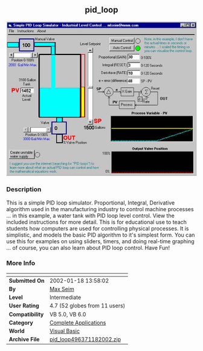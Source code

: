 ﻿<div align="center">

## pid\_loop

<img src="PIC20021181455503653.jpg">
</div>

### Description

This is a simple PID loop simulator. Proportional, Integral, Derivative algorithm used in the manufacturing industry to control machine processes ... in this example, a water tank with PID loop level control. View the included instructions for more detail. This is for educational use to teach students how computers are used for controlling physical processes. It is simplistic, and models the basic PID algorithm to it's simplest form. You can use this for examples on using sliders, timers, and doing real-time graphing ... of course, you can also learn about PID loop control. Have Fun!
 
### More Info
 


<span>             |<span>
---                |---
**Submitted On**   |2002-01-18 13:58:02
**By**             |[Max Seim](https://github.com/Planet-Source-Code/PSCIndex/blob/master/ByAuthor/max-seim.md)
**Level**          |Intermediate
**User Rating**    |4.7 (52 globes from 11 users)
**Compatibility**  |VB 5\.0, VB 6\.0
**Category**       |[Complete Applications](https://github.com/Planet-Source-Code/PSCIndex/blob/master/ByCategory/complete-applications__1-27.md)
**World**          |[Visual Basic](https://github.com/Planet-Source-Code/PSCIndex/blob/master/ByWorld/visual-basic.md)
**Archive File**   |[pid\_loop496371182002\.zip](https://github.com/Planet-Source-Code/max-seim-pid-loop__1-30929/archive/master.zip)








